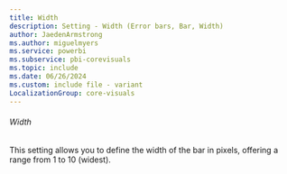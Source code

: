 ```yaml
---
title: Width
description: Setting - Width (Error bars, Bar, Width)
author: JaedenArmstrong
ms.author: miguelmyers
ms.service: powerbi
ms.subservice: pbi-corevisuals
ms.topic: include
ms.date: 06/26/2024
ms.custom: include file - variant
LocalizationGroup: core-visuals
---
```

###### Width

This setting allows you to define the width of the bar in pixels, offering a range from 1 to 10 (widest).
